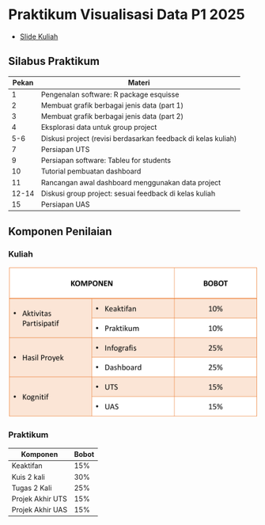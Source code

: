 # Praktikum Visualisasi Data P1 2025

- [Slide Kuliah](https://drive.google.com/drive/folders/1RRSBQVpkJQO836pm7BQZ-fIHg9wj5UTo)

## Silabus Praktikum

| Pekan | Materi                                                        |
| ----- | ------------------------------------------------------------- |
| 1     | Pengenalan software: R package esquisse                       |
| 2     | Membuat grafik berbagai jenis data (part 1)                   |
| 3     | Membuat grafik berbagai jenis data (part 2)                   |
| 4     | Eksplorasi data untuk group project                           |
| 5-6   | Diskusi project (revisi berdasarkan feedback di kelas kuliah) |
| 7     | Persiapan UTS                                                 |
| 9     | Persiapan software: Tableu for students                       |
| 10    | Tutorial pembuatan dashboard                                  |
| 11    | Rancangan awal dashboard menggunakan data project             |
| 12-14 | Diskusi group project: sesuai feedback di kelas kuliah        |
| 15    | Persiapan UAS                                                 |

## Komponen Penilaian

### Kuliah

![Komponen Penilaian](Dokumen/img/Komponen_Penilaian.png)

### Praktikum

| Komponen         | Bobot |
| ---------------- | ----- |
| Keaktifan        | 15%   |
| Kuis 2 kali      | 30%   |
| Tugas 2 Kali     | 25%   |
| Projek Akhir UTS | 15%   |
| Projek Akhir UAS | 15%   |
